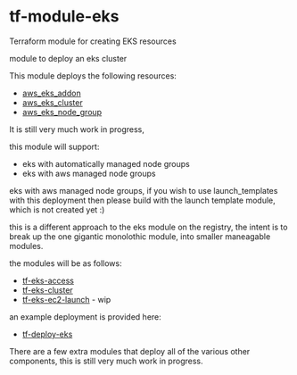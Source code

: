# tf-module-eks
Terraform module for creating EKS resources

module to deploy an eks cluster

This module deploys the following resources:

* [aws_eks_addon](https://registry.terraform.io/providers/hashicorp/aws/6.3.0/docs/resources/eks_addon)
* [aws_eks_cluster](https://registry.terraform.io/providers/hashicorp/aws/6.3.0/docs/resources/eks_cluster)
* [aws_eks_node_group](https://registry.terraform.io/providers/hashicorp/aws/6.3.0/docs/resources/eks_node_group)

It is still very much work in progress, 

this module will support:

* eks with automatically managed node groups
* eks with aws managed node groups

eks with aws managed node groups, if you wish to use launch_templates with this deployment then please build with the launch template module, which is not created yet :)

this is a different approach to the eks module on the registry, the intent is to break up the one gigantic monolothic module,
into smaller maneagable modules. 

the modules will be as follows:

* [tf-eks-access](https://github.com/vamegh/tf-eks-access.git)
* [tf-eks-cluster](https://github.com/vamegh/tf-eks-cluster.git)
* [tf-eks-ec2-launch](https://github.com/vamegh/tf-eks-ec2-launch.git) - wip

an example deployment is provided here:

* [tf-deploy-eks](https://github.com/vamegh/tf-deploy-eks.git)

There are a few extra modules that deploy all of the various other components, this is still very much work in progress. 

 
